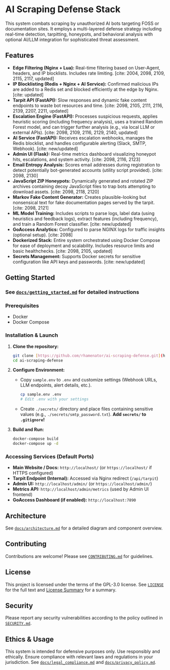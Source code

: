 # AI Scraping Defense Stack

This system combats scraping by unauthorized AI bots targeting FOSS or documentation sites. It employs a multi-layered defense strategy including real-time detection, tarpitting, honeypots, and behavioral analysis with optional AI/LLM integration for sophisticated threat assessment.

## Features

* **Edge Filtering (Nginx + Lua):** Real-time filtering based on User-Agent, headers, and IP blocklists. Includes rate limiting. [cite: 2004, 2098, 2109, 2115, 2117, updated]
* **IP Blocklisting (Redis + Nginx + AI Service):** Confirmed malicious IPs are added to a Redis set and blocked efficiently at the edge by Nginx. [cite: updated]
* **Tarpit API (FastAPI):** Slow responses and dynamic fake content endpoints to waste bot resources and time. [cite: 2098, 2105, 2111, 2116, 2139, 2207, 2211, updated]
* **Escalation Engine (FastAPI):** Processes suspicious requests, applies heuristic scoring (including frequency analysis), uses a trained Random Forest model, and can trigger further analysis (e.g., via local LLM or external APIs). [cite: 2098, 2109, 2116, 2129, 2140, updated]
* **AI Service (FastAPI):** Receives escalation webhooks, manages the Redis blocklist, and handles configurable alerting (Slack, SMTP, Webhook). [cite: new/updated]
* **Admin UI (Flask):** Real-time metrics dashboard visualizing honeypot hits, escalations, and system activity. [cite: 2098, 2116, 2123]
* **Email Entropy Analysis:** Scores email addresses during registration to detect potentially bot-generated accounts (utility script provided). [cite: 2098, 2130]
* **JavaScript ZIP Honeypots:** Dynamically generated and rotated ZIP archives containing decoy JavaScript files to trap bots attempting to download assets. [cite: 2098, 2118, 2120]
* **Markov Fake Content Generator:** Creates plausible-looking but nonsensical text for fake documentation pages served by the tarpit. [cite: 2098, 2121]
* **ML Model Training:** Includes scripts to parse logs, label data (using heuristics and feedback logs), extract features (including frequency), and train a Random Forest classifier. [cite: new/updated]
* **GoAccess Analytics:** Configured to parse NGINX logs for traffic insights (optional setup). [cite: 2098]
* **Dockerized Stack:** Entire system orchestrated using Docker Compose for ease of deployment and scalability. Includes resource limits and basic healthchecks. [cite: 2098, 2105, updated]
* **Secrets Management:** Supports Docker secrets for sensitive configuration like API keys and passwords. [cite: new/updated]

## Getting Started

### See [`docs/getting_started.md`](docs/getting_started.md) for detailed instructions

### Prerequisites

* Docker
* Docker Compose

### Installation & Launch

1. **Clone the repository:**

    ```bash
    git clone [https://github.com/rhamenator/ai-scraping-defense.git](https://github.com/rhamenator/ai-scraping-defense.git)
    cd ai-scraping-defense
    ```

2. **Configure Environment:**
    * Copy `sample.env` to `.env` and customize settings (Webhook URLs, LLM endpoints, alert details, etc.).

        ```bash
        cp sample.env .env
        # Edit .env with your settings
        ```

    * Create `./secrets/` directory and place files containing sensitive values (e.g., `./secrets/smtp_password.txt`). **Add `secrets/` to `.gitignore`!**
3. **Build and Run:**

    ```bash
    docker-compose build
    docker-compose up -d
    ```

### Accessing Services (Default Ports)

* **Main Website / Docs:** `http://localhost/` (or `https://localhost/` if HTTPS configured)
* **Tarpit Endpoint (Internal):** Accessed via Nginx redirect (`/api/tarpit`)
* **Admin UI:** `http://localhost/admin/` (or `https://localhost/admin/`)
* **Metrics API:** `http://localhost/admin/metrics` (used by Admin UI frontend)
* **GoAccess Dashboard (if enabled):** `http://localhost:7890`

## Architecture

See [`docs/architecture.md`](docs/architecture.md) for a detailed diagram and component overview.

## Contributing

Contributions are welcome! Please see [`CONTRIBUTING.md`](CONTRIBUTING.md) for guidelines.

## License

This project is licensed under the terms of the GPL-3.0 license. See [`LICENSE`](../../LICENSE) for the full text and [License Summary](../../license_summary.md) for a summary.

## Security

Please report any security vulnerabilities according to the policy outlined in [`SECURITY.md`](SECURITY.md).

## Ethics & Usage

This system is intended for defensive purposes only. Use responsibly and ethically. Ensure compliance with relevant laws and regulations in your jurisdiction. See [`docs/legal_compliance.md`](docs/legal_compliance.md) and [`docs/privacy_policy.md`](docs/privacy_policy.md).
